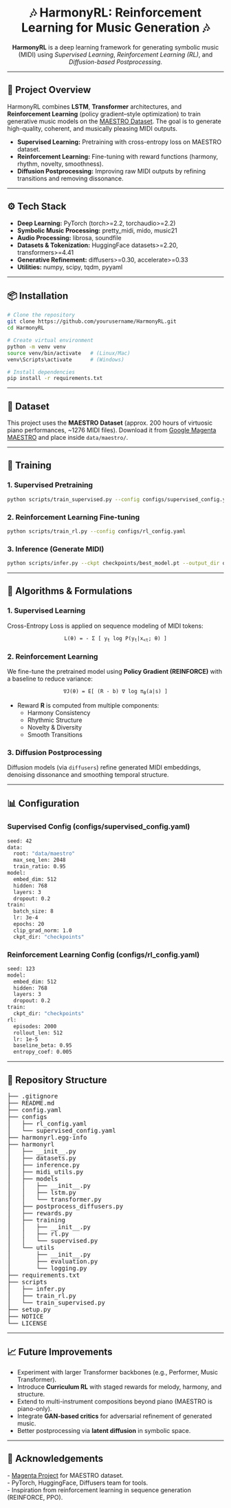 <h1 align="center">🎶 HarmonyRL: Reinforcement Learning for Music Generation 🎶</h1>

<p align="center">
  <b>HarmonyRL</b> is a deep learning framework for generating symbolic music (MIDI) using
  <i>Supervised Learning</i>, <i>Reinforcement Learning (RL)</i>, and <i>Diffusion-based Postprocessing</i>.
</p>

<hr/>

<h2>📌 Project Overview</h2>
<p>
HarmonyRL combines <b>LSTM</b>, <b>Transformer</b> architectures, and <b>Reinforcement Learning</b> (policy gradient–style optimization)
to train generative music models on the <a href="https://magenta.tensorflow.org/datasets/maestro">MAESTRO Dataset</a>. 
The goal is to generate high-quality, coherent, and musically pleasing MIDI outputs.
</p>

<ul>
  <li><b>Supervised Learning:</b> Pretraining with cross-entropy loss on MAESTRO dataset.</li>
  <li><b>Reinforcement Learning:</b> Fine-tuning with reward functions (harmony, rhythm, novelty, smoothness).</li>
  <li><b>Diffusion Postprocessing:</b> Improving raw MIDI outputs by refining transitions and removing dissonance.</li>
</ul>

<hr/>

<h2>⚙️ Tech Stack</h2>

<ul>
  <li><b>Deep Learning:</b> PyTorch (torch>=2.2, torchaudio>=2.2)</li>
  <li><b>Symbolic Music Processing:</b> pretty_midi, mido, music21</li>
  <li><b>Audio Processing:</b> librosa, soundfile</li>
  <li><b>Datasets & Tokenization:</b> HuggingFace datasets>=2.20, transformers>=4.41</li>
  <li><b>Generative Refinement:</b> diffusers>=0.30, accelerate>=0.33</li>
  <li><b>Utilities:</b> numpy, scipy, tqdm, pyyaml</li>
</ul>

<hr/>

<h2>📦 Installation</h2>

```bash
# Clone the repository
git clone https://github.com/yourusername/HarmonyRL.git
cd HarmonyRL

# Create virtual environment
python -m venv venv
source venv/bin/activate   # (Linux/Mac)
venv\Scripts\activate      # (Windows)

# Install dependencies
pip install -r requirements.txt
```
<hr/> <h2>🎼 Dataset</h2> <p> This project uses the <b>MAESTRO Dataset</b> (approx. 200 hours of virtuosic piano performances, ~1276 MIDI files). Download it from <a href="https://magenta.tensorflow.org/datasets/maestro">Google Magenta MAESTRO</a> and place inside <code>data/maestro/</code>. </p> <hr/> <h2>🚀 Training</h2> <h3>1. Supervised Pretraining</h3>

```bash
python scripts/train_supervised.py --config configs/supervised_config.yaml
```
<h3>2. Reinforcement Learning Fine-tuning</h3>

```bash
python scripts/train_rl.py --config configs/rl_config.yaml
```

<h3>3. Inference (Generate MIDI)</h3>

```bash
python scripts/infer.py --ckpt checkpoints/best_model.pt --output_dir outputs/
```

<hr/> <h2>🧠 Algorithms & Formulations</h2> <h3>1. Supervised Learning</h3> <p> Cross-Entropy Loss is applied on sequence modeling of MIDI tokens: </p> <p align="center"><code>L(θ) = - Σ [ y<sub>t</sub> log P(y<sub>t</sub>|x<sub>&lt;t</sub>; θ) ]</code></p> <h3>2. Reinforcement Learning</h3> <p> We fine-tune the pretrained model using <b>Policy Gradient (REINFORCE)</b> with a baseline to reduce variance: </p> <p align="center"><code>∇J(θ) = E[ (R - b) ∇ log π<sub>θ</sub>(a|s) ]</code></p> <ul> <li>Reward <b>R</b> is computed from multiple components: <ul> <li>Harmony Consistency</li> <li>Rhythmic Structure</li> <li>Novelty & Diversity</li> <li>Smooth Transitions</li> </ul> </li> </ul> <h3>3. Diffusion Postprocessing</h3> <p> Diffusion models (via <code>diffusers</code>) refine generated MIDI embeddings, denoising dissonance and smoothing temporal structure. </p> <hr/> <h2>📊 Configuration</h2> <h3>Supervised Config (configs/supervised_config.yaml)</h3>

```bash
seed: 42
data:
  root: "data/maestro"
  max_seq_len: 2048
  train_ratio: 0.95
model:
  embed_dim: 512
  hidden: 768
  layers: 3
  dropout: 0.2
train:
  batch_size: 8
  lr: 3e-4
  epochs: 20
  clip_grad_norm: 1.0
  ckpt_dir: "checkpoints"
```

<h3>Reinforcement Learning Config (configs/rl_config.yaml)</h3>

```bash
seed: 123
model:
  embed_dim: 512
  hidden: 768
  layers: 3
  dropout: 0.2
train:
  ckpt_dir: "checkpoints"
rl:
  episodes: 2000
  rollout_len: 512
  lr: 1e-5
  baseline_beta: 0.95
  entropy_coef: 0.005
```
<hr/>

<h2>📂 Repository Structure</h2>

<pre>
├── .gitignore
├── README.md
├── config.yaml
├── configs
│   ├── rl_config.yaml
│   └── supervised_config.yaml
├── harmonyrl.egg-info
├── harmonyrl
│   ├── __init__.py
│   ├── datasets.py
│   ├── inference.py
│   ├── midi_utils.py
│   ├── models
│   │   ├── __init__.py
│   │   ├── lstm.py
│   │   └── transformer.py
│   ├── postprocess_diffusers.py
│   ├── rewards.py
│   ├── training
│   │   ├── __init__.py
│   │   ├── rl.py
│   │   └── supervised.py
│   └── utils
│       ├── __init__.py
│       ├── evaluation.py
│       └── logging.py
├── requirements.txt
├── scripts
│   ├── infer.py
│   ├── train_rl.py
│   └── train_supervised.py
├── setup.py
├── NOTICE 
└── LICENSE
</pre>


<hr/> <h2>📈 Future Improvements</h2> <ul> <li>Experiment with larger Transformer backbones (e.g., Performer, Music Transformer).</li> <li>Introduce <b>Curriculum RL</b> with staged rewards for melody, harmony, and structure.</li> <li>Extend to multi-instrument compositions beyond piano (MAESTRO is piano-only).</li> <li>Integrate <b>GAN-based critics</b> for adversarial refinement of generated music.</li> <li>Better postprocessing via <b>latent diffusion</b> in symbolic space.</li> </ul> <hr/> <h2>🙌 Acknowledgements</h2> <p> - <a href="https://magenta.tensorflow.org/">Magenta Project</a> for MAESTRO dataset.<br/> - PyTorch, HuggingFace, Diffusers team for tools.<br/> - Inspiration from reinforcement learning in sequence generation (REINFORCE, PPO). </p>

